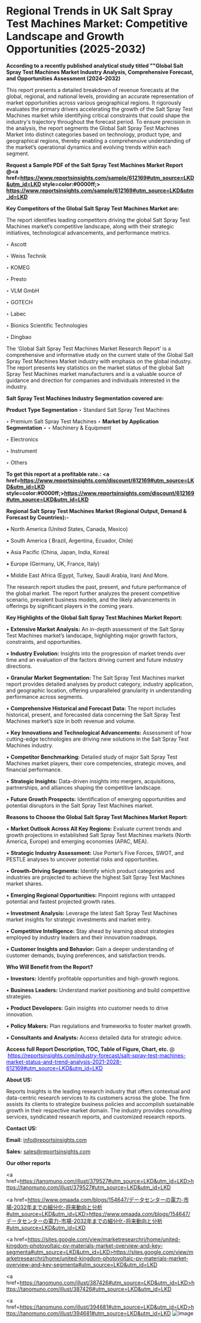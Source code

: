# Regional Trends in UK Salt Spray Test Machines Market: Competitive Landscape and Growth Opportunities (2025-2032)

<strong>According to a recently published analytical study titled ""Global Salt Spray Test Machines Market Industry Analysis, Comprehensive Forecast, and Opportunities Assessment (2024–2032)</strong>

This report presents a detailed breakdown of revenue forecasts at the global, regional, and national levels, providing an accurate representation of market opportunities across various geographical regions. It rigorously evaluates the primary drivers accelerating the growth of the Salt Spray Test Machines market while identifying critical constraints that could shape the industry's trajectory throughout the forecast period. To ensure precision in the analysis, the report segments the Global Salt Spray Test Machines Market into distinct categories based on technology, product type, and geographical regions, thereby enabling a comprehensive understanding of the market’s operational dynamics and evolving trends within each segment.

<strong>Request a Sample PDF of the Salt Spray Test Machines Market Report </strong><strong>@<a href=https://www.reportsinsights.com/sample/612169#utm_source=LKD&utm_id=LKD style=color:#0000ff;> https://www.reportsinsights.com/sample/612169#utm_source=LKD&utm_id=LKD</a></strong></font>

<strong>Key Competitors of the Global Salt Spray Test Machines Market are:</strong>

The report identifies leading competitors driving the global Salt Spray Test Machines market’s competitive landscape, along with their strategic initiatives, technological advancements, and performance metrics.

‣ Ascott

‣ Weiss Technik

‣ KOMEG

‣ Presto

‣ VLM GmbH

‣ GOTECH

‣ Labec

‣ Bionics Scientific Technologies

‣ Dingbao

The ‘Global Salt Spray Test Machines Market Research Report’ is a comprehensive and informative study on the current state of the Global Salt Spray Test Machines Market industry with emphasis on the global industry. The report presents key statistics on the market status of the global Salt Spray Test Machines market manufacturers and is a valuable source of guidance and direction for companies and individuals interested in the industry.

<strong>Salt Spray Test Machines Industry Segmentation covered are:</strong>

<strong>Product Type Segmentation</strong>
‣
Standard Salt Spray Test Machines

‣ Premium Salt Spray Test Machines
‣ 
<strong>Market by Application Segmentation</strong>
‣
‣  Machinery & Equipment

‣ Electronics

‣ Instrument

‣ Others

<strong>To get this report at a profitable rate.: <a href=https://www.reportsinsights.com/discount/612169#utm_source=LKD&utm_id=LKD style=color:#0000ff;>https://www.reportsinsights.com/discount/612169#utm_source=LKD&utm_id=LKD</a></strong></font>

<strong>Regional Salt Spray Test Machines Market (Regional Output, Demand &amp; Forecast by Countries):-</strong>

• North America (United States, Canada, Mexico)

• South America ( Brazil, Argentina, Ecuador, Chile)

• Asia Pacific (China, Japan, India, Korea)

• Europe (Germany, UK, France, Italy)

• Middle East Africa (Egypt, Turkey, Saudi Arabia, Iran) And More.

The research report studies the past, present, and future performance of the global market. The report further analyzes the present competitive scenario, prevalent business models, and the likely advancements in offerings by significant players in the coming years.

<strong>Key Highlights of the Global Salt Spray Test Machines Market Report:</strong>

• <strong>Extensive Market Analysis:</strong> An in-depth assessment of the Salt Spray Test Machines market’s landscape, highlighting major growth factors, constraints, and opportunities.

• <strong>Industry Evolution:</strong> Insights into the progression of market trends over time and an evaluation of the factors driving current and future industry directions.

• <strong>Granular Market Segmentation:</strong> The Salt Spray Test Machines market report provides detailed analyses by product category, industry application, and geographic location, offering unparalleled granularity in understanding performance across segments.

• <strong>Comprehensive Historical and Forecast Data:</strong> The report includes historical, present, and forecasted data concerning the Salt Spray Test Machines market’s size in both revenue and volume.

• <strong>Key Innovations and Technological Advancements:</strong> Assessment of how cutting-edge technologies are driving new solutions in the Salt Spray Test Machines industry.

• <strong>Competitor Benchmarking:</strong> Detailed study of major Salt Spray Test Machines market players, their core competencies, strategic moves, and financial performance.

• <strong>Strategic Insights:</strong> Data-driven insights into mergers, acquisitions, partnerships, and alliances shaping the competitive landscape.

• <strong>Future Growth Prospects:</strong> Identification of emerging opportunities and potential disruptors in the Salt Spray Test Machines market.

<strong>Reasons to Choose the Global Salt Spray Test Machines Market Report:</strong>

• <strong>Market Outlook Across All Key Regions:</strong> Evaluate current trends and growth projections in established Salt Spray Test Machines markets (North America, Europe) and emerging economies (APAC, MEA).

• <strong>Strategic Industry Assessment:</strong> Use Porter’s Five Forces, SWOT, and PESTLE analyses to uncover potential risks and opportunities.

• <strong>Growth-Driving Segments:</strong> Identify which product categories and industries are projected to achieve the highest Salt Spray Test Machines market shares.

• <strong>Emerging Regional Opportunities:</strong> Pinpoint regions with untapped potential and fastest projected growth rates.

• <strong>Investment Analysis:</strong> Leverage the latest Salt Spray Test Machines market insights for strategic investments and market entry.

• <strong>Competitive Intelligence:</strong> Stay ahead by learning about strategies employed by industry leaders and their innovation roadmaps.

• <strong>Customer Insights and Behavior:</strong> Gain a deeper understanding of customer demands, buying preferences, and satisfaction trends.

<strong>Who Will Benefit from the Report?</strong>

• <strong>Investors:</strong> Identify profitable opportunities and high-growth regions.

• <strong>Business Leaders:</strong> Understand market positioning and build competitive strategies.

• <strong>Product Developers:</strong> Gain insights into customer needs to drive innovation.

• <strong>Policy Makers:</strong> Plan regulations and frameworks to foster market growth.

• <strong>Consultants and Analysts:</strong> Access detailed data for strategic advice.
</ul>
<strong>Access full Report Description, TOC, Table of Figure, Chart, etc. </strong>@  <a href=https://reportsinsights.com/industry-forecast/salt-spray-test-machines-market-status-and-trend-analysis-2021-2028-612169#utm_source=LKD&utm_id=LKD style=color:#0000ff;>https://reportsinsights.com/industry-forecast/salt-spray-test-machines-market-status-and-trend-analysis-2021-2028-612169#utm_source=LKD&utm_id=LKD</a></font>

<strong><strong>About US</strong>:</strong>

Reports Insights is the leading research industry that offers contextual and data-centric research services to its customers across the globe. The firm assists its clients to strategize business policies and accomplish sustainable growth in their respective market domain. The industry provides consulting services, syndicated research reports, and customized research reports.

<strong>Contact US:</strong>

<p class=""""><b>Email:</b> <a href=mailto:info@reportsinsights.com>info@reportsinsights.com</a></p>
<p class=""""><b>Sales:</b> <a href=mailto:sales@reportsinsights.com>sales@reportsinsights.com</a></p>

<strong>Our other reports</strong>

<a href=https://tanomuno.com/illust/379527#utm_source=LKD&utm_id=LKD>https://tanomuno.com/illust/379527#utm_source=LKD&utm_id=LKD</a>

<a href=https://www.omaada.com/blogs/154647/データセンターの電力-市場-2032年までの細分化-将来動向と分析#utm_source=LKD&utm_id=LKD>https://www.omaada.com/blogs/154647/データセンターの電力-市場-2032年までの細分化-将来動向と分析#utm_source=LKD&utm_id=LKD</a>

<a href=https://sites.google.com/view/marketresearchri/home/united-kingdom-photovoltaic-pv-materials-market-overview-and-key-segmenta#utm_source=LKD&utm_id=LKD>https://sites.google.com/view/marketresearchri/home/united-kingdom-photovoltaic-pv-materials-market-overview-and-key-segmenta#utm_source=LKD&utm_id=LKD</a>

<a href=https://tanomuno.com/illust/387426#utm_source=LKD&utm_id=LKD>https://tanomuno.com/illust/387426#utm_source=LKD&utm_id=LKD</a>

<a href=https://tanomuno.com/illust/394681#utm_source=LKD&utm_id=LKD>https://tanomuno.com/illust/394681#utm_source=LKD&utm_id=LKD</a>
![image](https://github.com/user-attachments/assets/8074876e-6096-45fd-86bb-0a4e5c243d19)

